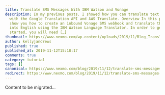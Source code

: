 ```yaml
---
title: Translate SMS Messages With IBM Watson and Vonage
description: In my previous posts, I showed how you can translate text messages
  with the Google Translation API and AWS Translate. Overview In this post, I
  show you how to create an inbound Vonage SMS webhook and translate the message
  into English using the IBM Watson Language Translator. In order to get
  started, you will need […]
thumbnail: https://www.nexmo.com/wp-content/uploads/2019/11/Blog_Translate-SMS-Messages_1200x600.png
author: kellyjandrews
published: true
published_at: 2019-11-12T15:18:17
comments: true
category: tutorial
tags: []
canonical: https://www.nexmo.com/blog/2019/11/12/translate-sms-messages-with-ibm-watson-dr
redirect: https://www.nexmo.com/blog/2019/11/12/translate-sms-messages-with-ibm-watson-dr
---
```

Content to be migrated...